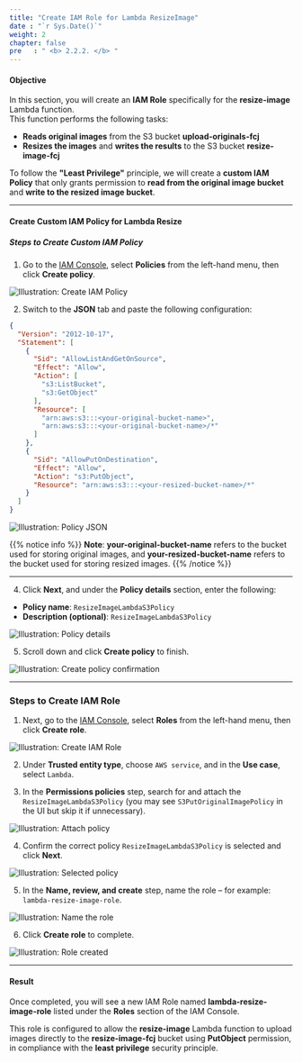 ```yaml
---
title: "Create IAM Role for Lambda ResizeImage"
date : "`r Sys.Date()`"
weight: 2
chapter: false
pre   : " <b> 2.2.2. </b> "
---
```


#### Objective

In this section, you will create an **IAM Role** specifically for the **resize-image** Lambda function.  
This function performs the following tasks:

- **Reads original images** from the S3 bucket **upload-originals-fcj**  
- **Resizes the images** and **writes the results** to the S3 bucket **resize-image-fcj**

To follow the **"Least Privilege"** principle, we will create a **custom IAM Policy** that only grants permission to **read from the original image bucket** and **write to the resized image bucket**.

---

#### Create Custom IAM Policy for Lambda Resize

##### Steps to Create Custom IAM Policy

1. Go to the [IAM Console](https://console.aws.amazon.com/iam/home), select **Policies** from the left-hand menu, then click **Create policy**.

![Illustration: Create IAM Policy](/images/2-image-upload-and-resize/2.2-resize-image/07.png)

2. Switch to the **JSON** tab and paste the following configuration:

```json
{
  "Version": "2012-10-17",
  "Statement": [
    {
      "Sid": "AllowListAndGetOnSource",
      "Effect": "Allow",
      "Action": [
        "s3:ListBucket",
        "s3:GetObject"
      ],
      "Resource": [
        "arn:aws:s3:::<your-original-bucket-name>",
        "arn:aws:s3:::<your-original-bucket-name>/*"
      ]
    },
    {
      "Sid": "AllowPutOnDestination",
      "Effect": "Allow",
      "Action": "s3:PutObject",
      "Resource": "arn:aws:s3:::<your-resized-bucket-name>/*"
    }
  ]
}
```

![Illustration: Policy JSON](/images/2-image-upload-and-resize/2.2-resize-image/08-fetch.png)

{{% notice info %}}
**Note**: **your-original-bucket-name** refers to the bucket used for storing original images, and **your-resized-bucket-name** refers to the bucket used for storing resized images.
{{% /notice %}}

---

4. Click **Next**, and under the **Policy details** section, enter the following:

- **Policy name**: `ResizeImageLambdaS3Policy`  
- **Description (optional)**: `ResizeImageLambdaS3Policy`

![Illustration: Policy details](/images/2-image-upload-and-resize/2.2-resize-image/09.png)

5. Scroll down and click **Create policy** to finish.

![Illustration: Create policy confirmation](/images/2-image-upload-and-resize/2.2-resize-image/10.png)

---

### Steps to Create IAM Role

1. Next, go to the [IAM Console](https://console.aws.amazon.com/iam/home), select **Roles** from the left-hand menu, then click **Create role**.

![Illustration: Create IAM Role](/images/2-image-upload-and-resize/2.2-resize-image/11.png)

2. Under **Trusted entity type**, choose `AWS service`, and in the **Use case**, select `Lambda`.

3. In the **Permissions policies** step, search for and attach the `ResizeImageLambdaS3Policy` (you may see `S3PutOriginalImagePolicy` in the UI but skip it if unnecessary).

![Illustration: Attach policy](/images/2-image-upload-and-resize/2.2-resize-image/12.png)

4. Confirm the correct policy `ResizeImageLambdaS3Policy` is selected and click **Next**.

![Illustration: Selected policy](/images/2-image-upload-and-resize/2.2-resize-image/13.png)

5. In the **Name, review, and create** step, name the role – for example: `lambda-resize-image-role`.

![Illustration: Name the role](/images/2-image-upload-and-resize/2.2-resize-image/14.png)

6. Click **Create role** to complete.

![Illustration: Role created](/images/2-image-upload-and-resize/2.2-resize-image/15.png)

---

#### Result

Once completed, you will see a new IAM Role named **lambda-resize-image-role** listed under the **Roles** section of the IAM Console.

This role is configured to allow the **resize-image** Lambda function to upload images directly to the **resize-image-fcj** bucket using **PutObject** permission, in compliance with the **least privilege** security principle.

